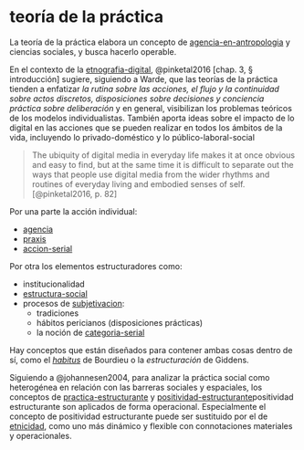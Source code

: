 # teoría de la práctica

La teoría de la práctica elabora un concepto de [agencia-en-antropologia](agencia-en-antropologia.md) y ciencias sociales, y busca hacerlo operable.

En el contexto de la [etnografia-digital](etnografia-digital.md), @pinketal2016 [chap. 3, § introducción]  sugiere, siguiendo a Warde, que las teorías de la práctica tienden a enfatizar *la rutina sobre las acciones, el flujo y la continuidad sobre actos discretos, disposiciones sobre decisiones y conciencia práctica sobre deliberación* y en general, visibilizan los problemas teóricos de los modelos individualistas. También aporta ideas sobre el impacto de lo digital en las acciones que se pueden realizar en todos los ámbitos de la vida, incluyendo lo privado-doméstico y lo público-laboral-social

 >
 > The ubiquity of digital media in everyday life makes it at once obvious and easy to find, but at the same time it is difficult to separate out the ways that people use digital media from the wider rhythms and routines of everyday living and embodied senses of self. [@pinketal2016, p. 82]

Por una parte la acción individual:

* [agencia](agencia.md)
* [praxis](praxis.md)
* [accion-serial](accion-serial.md)

Por otra los elementos estructuradores como:

* institucionalidad
* [estructura-social](estructura-social.md)
* procesos de [subjetivacion](subjetivacion.md):
  * tradiciones
  * hábitos pericianos (disposiciones prácticas)
  * la noción de [categoria-serial](categoria-serial.md)

Hay conceptos que están diseñados para contener ambas cosas dentro de sí, como el *[habitus](habitus.md)* de Bourdieu o la *estructuración* de Giddens.

Siguiendo a @johannesen2004, para analizar la práctica social como heterogénea en relación con las barreras sociales y espaciales, los conceptos de [practica-estructurante](practica-estructurante.md) y [positividad-estructurante](positividad-estructurante.md)positividad estructurante son aplicados de forma operacional. Especialmente el concepto de positividad estructurante puede ser sustituido por el de [etnicidad](etnicidad.md), como uno más dinámico y flexible con connotaciones materiales y operacionales.
